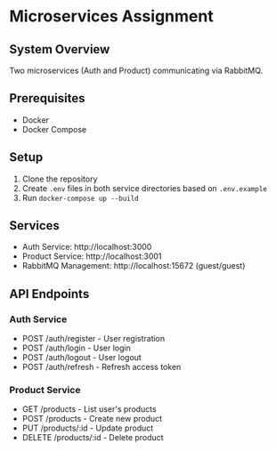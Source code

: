 # Microservices Assignment

## System Overview
Two microservices (Auth and Product) communicating via RabbitMQ.

## Prerequisites
- Docker
- Docker Compose

## Setup
1. Clone the repository
2. Create `.env` files in both service directories based on `.env.example`
3. Run `docker-compose up --build`

## Services
- Auth Service: http://localhost:3000
- Product Service: http://localhost:3001
- RabbitMQ Management: http://localhost:15672 (guest/guest)

## API Endpoints

### Auth Service
- POST /auth/register - User registration
- POST /auth/login - User login
- POST /auth/logout - User logout
- POST /auth/refresh - Refresh access token

### Product Service
- GET /products - List user's products
- POST /products - Create new product
- PUT /products/:id - Update product
- DELETE /products/:id - Delete product

